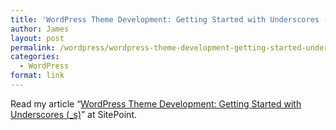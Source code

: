 ```yaml
---
title: 'WordPress Theme Development: Getting Started with Underscores (_s)'
author: James
layout: post
permalink: /wordpress/wordpress-theme-development-getting-started-underscores-_s/
categories:
  - WordPress
format: link
---
```

Read my article &#8220;<a title="WordPress Theme Development: Getting Started with Underscores (_s)" href="http://www.sitepoint.com/wordpress-theme-development-getting-started-with-underscores/" target="_blank">WordPress Theme Development: Getting Started with Underscores (_s)</a>&#8221; at SitePoint.